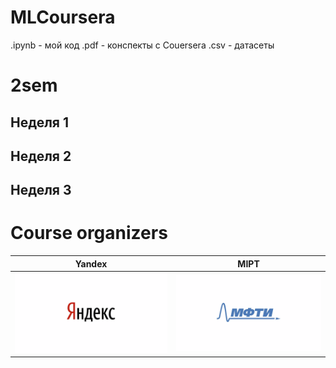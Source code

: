 # MLCoursera
.ipynb - мой код
.pdf - конспекты с Couersera
.csv - датасеты

# 2sem

## Неделя 1

## Неделя 2

## Неделя 3  

# Course organizers
Yandex |  MIPT
:-------------------------:|:-------------------------:
![](./images/yandex.png)  |  ![](./images/mipt.png)
